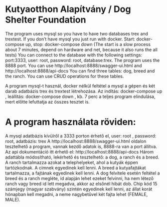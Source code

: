 # Kutyaotthon Alapítvány / Dog Shelter Foundation 

The program uses mysql so you have to have two databases trex and trextest. If you don’t have mysql you just run with docker. Start: docker-compose up, stop: docker-compose down (The start is a slow process about 7 minutes, depend on hardware and net, because it also runs the all tests)
You can connect to the database with the following settings:  port:3333, user: root, password: root, database:trex.
The program uses the 8888 port. You can use http://localhost:8888/swagger-ui.html and http://localhost:8888/api-docs
You can find three tables: dog, breed and the ranch. You can use CRUD operations for these tables.

A program mysql-t használ, docker nélkül feltétel a mysql a gépen és két darab adatbázis trex és trextest létrehozása. 
Az indítás: docker-compose up , leállítás: docker-compose down , kb. 7 perc a teljes program elindulása, mert előtte lefuttatja az összes tesztet is.
# A program használata röviden:
A mysql adatbázis kívülről a 3333 porton érhető el, user: root , password: root, adatbázis: trex
A http://localhost:8888/swagger-ui.html oldalon tesztelhető a program, vannak kezdő adatok is, 8888-ra van a port állítva. Az api dokumentáció itt érhető el: http://localhost:8888/api-docs
Három adattábla módosítható, lekérhető és tesztelhető: a dog, a ranch és a breed.
A ranch tartalmazza azokat a telephelyeket, ahol a kutyák éppen tartózkodnak. A címnek egyedinek kell lenni.
A breed a kutyafajtákat tartalmazza, a fajtának egyedinek kell lenni.
A dog felvitele esetén feltétel a breed és a ranch megléte, id alapján lehet ezeket felvinni, ha nem létező ranch vagy breed id lett megadva, akkor az elsőnél hibát dob. Chip kód 15 számjegy (magyar szabvány) szintén egyedinek kell lenni, az állat korát hónapban kell megadni, a neme nagybetűvel két fajta lehet (FEMALE, MALE). 


